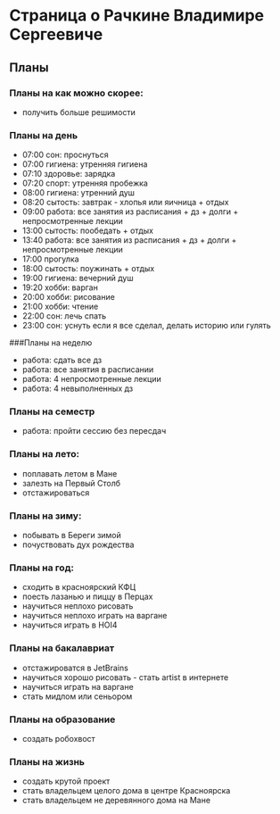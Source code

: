 # Страница о Рачкине Владимире Сергеевиче

## Планы

### Планы на как можно скорее:
- получить больше решимости

### Планы на день
- 07:00 сон: проснуться
- 07:00 гигиена: утренняя гигиена
- 07:10 здоровье: зарядка
- 07:20 спорт: утренняя пробежка
- 08:00 гигиена: утренний душ
- 08:20 сытость: завтрак - хлопья или яичница + отдых
- 09:00 работа: все занятия из расписания  + дз + долги + непросмотренные лекции
- 13:00 сытость: пообедать + отдых
- 13:40 работа: все занятия из расписания  + дз + долги + непросмотренные лекции
- 17:00 прогулка
- 18:00 сытость: поужинать + отдых
- 19:00 гигиена: вечерний душ
- 19:20 хобби: варган
- 20:00 хобби: рисование
- 21:00 хобби: чтение
- 22:00 сон: лечь спать
- 23:00 сон: уснуть
если я все сделал, делать историю или гулять

###Планы на неделю
- работа: сдать все дз
- работа: все занятия в расписании
- работа: 4 непросмотренные лекции
- работа: 4 невыполненных дз

### Планы на семестр
- работа: пройти сессию без пересдач

### Планы на лето:
- поплавать летом в Мане
- залезть на Первый Столб
- отстажироваться

### Планы на зиму:
- побывать в Береги зимой
- почуствовать дух рождества

### Планы на год:
- сходить в красноярский КФЦ
- поесть лазанью и пиццу в Перцах
- научиться неплохо рисовать
- научиться неплохо играть на варгане
- научиться играть в HOI4

### Планы на бакалавриат
- отстажироватся в JetBrains
- научиться хорошо рисовать - стать artist в интернете
- научиться играть на варгане
- стать мидлом или сеньором

### Планы на образование
- создать робохвост

### Планы на жизнь
- создать крутой проект
- стать владельцем целого дома в центре Красноярска
- стать владельцем не деревянного дома на Мане
